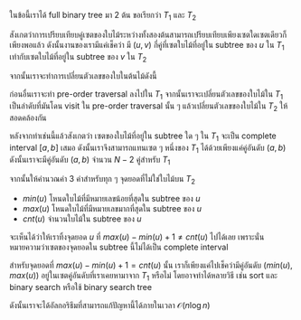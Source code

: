 ในข้อนี้เราได้ full binary tree มา 2 ต้น ขอเรียกว่า $T_1$ และ $T_2$ 

สังเกตว่าการเปรียบเทียบคู่เซตของใบไม้ระหว่างทั้งสองต้นสามารถเปรียบเทียบเพียงเซตใดเซตเดียวก็เพียงพอแล้ว ดังนั้นงานของเรามีแค่เช็คว่า มี $(u, v)$ กี่คู่ที่เซตใบไม้ที่อยู่ใน subtree ของ $u$ ใน $T_1$ เท่ากับเซตใบไม้ที่อยู่ใน subtree ของ $v$ ใน $T_2$

จากนั้นเราจะทำการเปลี่ยนตัวเลขของใบในต้นไม้ดังนี้ 

ก่อนอื่นเราจะทำ pre-order traversal ลงไปใน $T_1$ จากนั้นเราจะเปลี่ยนตัวเลขของใบไม้ใน $T_1$ เป็นลำดับที่มันโดน visit ใน pre-order traversal นั้น ๆ แล้วเปลี่ยนตัวเลขของใบไม้ใน $T_2$ ให้สอดคล้องกัน

หลังจากทำเช่นนี้แล้วสังเกตว่า เซตของใบไม้ที่อยู่ใน subtree ใด ๆ ใน $T_1$ จะเป็น complete interval $[a, b]$ เสมอ ดังนั้นเราจึงสามารถแทนเซต ๆ หนึ่งของ $T_1$ ได้ด้วยเพียงแค่คู่อันดับ $(a, b)$ ดังนั้นเราจะมีคู่อันดับ $(a, b)$ จำนวน $N-2$ คู่สำหรับ $T_1$

จากนั้นให้คำนวณค่า 3 ค่าสำหรับทุก ๆ จุดยอดที่ไม่ใช่ใบไม้บน $T_2$
- $min(u)$ โหนดใบไม้ที่มีหมายเลขน้อยที่สุดใน subtree ของ $u$
- $max(u)$ โหนดใบไม้ที่มีหมายเลขมากที่สุดใน subtree ของ $u$
- $cnt(u)$ จำนวนใบไม้ใน subtree ของ $u$

จะเห็นได้ว่าให้เราทิ้งจุดยอด $u$ ที่ $max(u)-min(u)+1 \neq cnt(u)$ ไปได้เลย เพราะนั่นหมายความว่าเซตของจุดยอดใน subtree นี้ไม่ได้เป็น complete interval

สำหรับจุดยอดที่ $max(u)-min(u)+1 = cnt(u)$ นั้น เราก็เพียงแค่ไปเช็คว่ามีคู่อันดับ $(min(u), max(u))$ อยู่ในเซตคู่อันดับที่เราเคยหามาจาก $T_1$ หรือไม่ โดยอาจทำได้หลายวิธี เช่น sort และ binary search หรือใช้ binary search tree

ดังนั้นเราจะได้อัลกอริธึมที่สามารถแก้ปัญหานี้ได้ภายในเวลา $\mathcal{O}(n \log n)$
